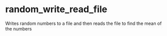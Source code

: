 # random_write_read_file
Writes random numbers to a file and then reads the file to find the mean of the numbers
